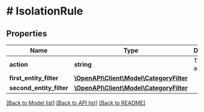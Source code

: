 # # IsolationRule

## Properties

Name | Type | Description | Notes
------------ | ------------- | ------------- | -------------
**action** | **string** | Type of action. | [optional]
**first_entity_filter** | [**\OpenAPI\Client\Model\CategoryFilter**](CategoryFilter.md) |  | [optional]
**second_entity_filter** | [**\OpenAPI\Client\Model\CategoryFilter**](CategoryFilter.md) |  | [optional]

[[Back to Model list]](../../README.md#models) [[Back to API list]](../../README.md#endpoints) [[Back to README]](../../README.md)
